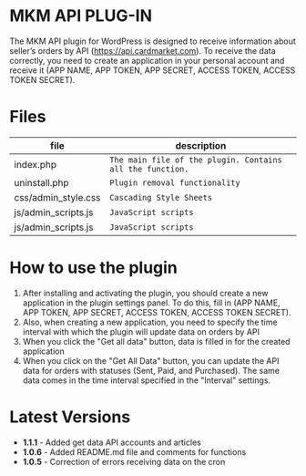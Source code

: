 # MKM API PLUG-IN
The MKM API plugin for WordPress is designed to receive information about seller’s orders by API (https://api.cardmarket.com). To receive the data correctly, you need to create an application in your personal account and receive it (APP NAME, APP TOKEN, APP SECRET, ACCESS TOKEN, ACCESS TOKEN SECRET).


# Files

|       file     |description                         |
|----------------|------------------------------------|
|index.php           |`The main file of the plugin. Contains all the function.`                 |
|uninstall.php       |`Plugin removal functionality`                 |
|css/admin_style.css |`Cascading Style Sheets`     |
|js/admin_scripts.js |`JavaScript scripts`     |
|js/admin_scripts.js |`JavaScript scripts`     |

# How to use the plugin

1. After installing and activating the plugin, you should create a new application in the plugin settings panel. To do this, fill in (APP NAME, APP TOKEN, APP SECRET, ACCESS TOKEN, ACCESS TOKEN SECRET).
2. Also, when creating a new application, you need to specify the time interval with which the plugin will update data on orders by API
3. When you click the "Get all data" button, data is filled in for the created application
4. When you click on the "Get All Data" button, you can update the API data for orders with statuses (Sent, Paid, and Purchased). The same data comes in the time interval specified in the "Interval" settings.


# Latest Versions
* **1.1.1** - Added get data API accounts and articles
* **1.0.6** - Added README.md file and comments for functions
* **1.0.5** - Correction of errors receiving data on the cron